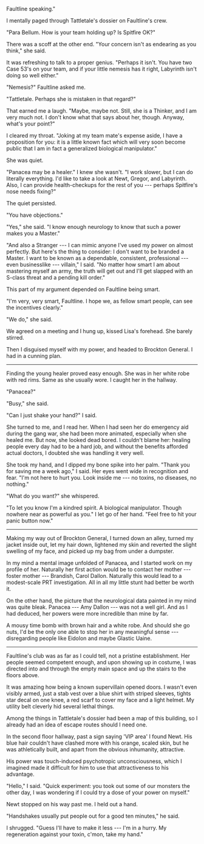 Faultline speaking."

I mentally paged through Tattletale's dossier on Faultline's crew.

"Para Bellum. How is your team holding up? Is Spitfire OK?"

There was a scoff at the other end. "Your concern isn't as endearing as you think," she said.

It was refreshing to talk to a proper genius.
"Perhaps it isn't. You have two Case 53's on your team, and if your little nemesis has it
right, Labyrinth isn't doing so well either."

"Nemesis?" Faultline asked me.

"Tattletale. Perhaps she is mistaken in that regard?"

That earned me a laugh. "Maybe, maybe not. Still, she is a Thinker, and I am
very much not. I don't know what that says about her, though. Anyway, what's your
point?"

I cleared my throat. "Joking at my team mate's expense aside, I have a proposition for
you: it is a little known fact which will very soon become public that I am in fact a
generalized biological manipulator."

She was quiet.

"Panacea may be a healer." I knew she wasn't. "I work slower, but I can do literally everything.
I'd like to take a look at Newt, Gregor, and Labyrinth. Also, I can provide health-checkups
for the rest of you --- perhaps Spitfire's nose needs fixing?"

The quiet persisted.

"You have objections."

"Yes," she said. "I know enough neurology to know that such a power makes you a Master."

"And also a Stranger --- I can mimic anyone I've used my power on almost perfectly. But here's
the thing to consider: I don't want to be branded a Master. I want to be known as a dependable,
consistent, professional --- even businesslike --- villain," I said. "No matter how smart I am
about mastering myself an army, the truth will get out and I'll get slapped with an S-class threat
and a pending kill order."

This part of my argument depended on Faultline being smart.

"I'm very, very smart, Faultline. I hope we, as fellow smart people, can see the incentives clearly."

"We do," she said.

We agreed on a meeting and I hung up, kissed Lisa's forehead. She barely stirred.

Then I disguised myself with my power, and headed to Brockton General. I had in a cunning plan.

----

Finding the young healer proved easy enough. She was in her white robe with red rims. Same
as she usually wore. I caught her in the hallway.

"Panacea?"

"Busy," she said.

"Can I just shake your hand?" I said.

She turned to me, and I read her. When I had seen her do emergency aid during the gang war,
she had been more animated, especially when she healed me. But now, she looked dead bored.
I couldn't blame her: healing people every day had to be a hard job, and without the benefits
afforded actual doctors, I doubted she was handling it very well.

She took my hand, and I dipped my bone spike into her palm. "Thank you for
saving me a week ago," I said. Her eyes went wide in recognition and fear. "I'm not here to
hurt you. Look inside me --- no toxins, no diseases, no nothing."

"What do you want?" she whispered.

"To let you know I'm a kindred spirit. A biological manipulator. Though nowhere near
as powerful as you." I let go of her hand. "Feel free to hit your panic button now."

----

Making my way out of Brockton General, I turned down an alley, turned my jacket inside
out, let my hair down, lightened my skin and reverted the slight swelling of my face,
and picked up my bag from under a dumpster.

In my mind a mental image unfolded of Panacea, and I started work on my profile of her. Naturally
her first action would be to contact her mother --- foster mother --- Brandish, Carol Dallon. Naturally
this would lead to a modest-scale PRT investigation. All in all my little stunt had better be worth it.

On the other hand, the picture that the neurological data painted in my mind was quite bleak. Panacea ---
Amy Dallon --- was not a well girl. And as I had deduced, her powers were more incredible
than mine by far.

A mousy time bomb with brown hair and a white robe. And should she go nuts, I'd be the only
one able to stop her in any meaningful sense --- disregarding people like Eidolon and maybe Glastic
Uaine.

----

Faultline's club was as far as I could tell, not a pristine establishment. Her people seemed
competent enough, and upon showing up in costume, I was directed into and through the empty
main space and up the stairs to the floors above.

It was amazing how being a known supervillain opened doors. I wasn't even visibly armed, just a
stab vest over a blue shirt with striped sleeves, tights star decal on one knee,
a red scarf to cover my face and a light helmet. My utility belt cleverly hid several lethal things.

Among the things in Tattletale's dossier had been a map of this building, so I already had
an idea of escape routes should I need one.

In the second floor hallway, past a sign saying 'VIP area' I found Newt. His blue hair couldn't have
clashed more with his orange, scaled skin, but he was athletically built, and apart from the obvious inhumanity,
attractive.

His power was touch-induced psychotropic unconsciousness, which I imagined made it difficult for him
to use that attractiveness to his advantage.

"Hello," I said. "Quick experiment: you took out some of our monsters the other day, I was wondering if
I could try a dose of your power on myself."

Newt stopped on his way past me. I held out a hand.

"Handshakes usually put people out for a good ten minutes," he said.

I shrugged. "Guess I'll have to make it less --- I'm in a hurry. My regeneration against your toxin, c'mon, take my hand."
